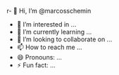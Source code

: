 r- 👋 Hi, I’m @marcosschemin
- 👀 I’m interested in ...
- 🌱 I’m currently learning ...
- 💞️ I’m looking to collaborate on ...
- 📫 How to reach me ...
- 😄 Pronouns: ...
- ⚡ Fun fact: ...

<!---
marcosschemin/marcosschemin is a ✨ special ✨ repository because its `README.md` (this file) appears on your GitHub profile.
You can click the Preview link to take a look at your changes.
--->
